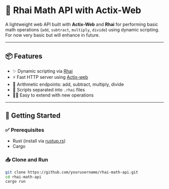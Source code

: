 # 🔢 Rhai Math API with Actix-Web

A lightweight web API built with **Actix-Web** and **Rhai** for performing basic math operations (`add`, `subtract`, `multiply`, `divide`) using dynamic scripting. For now very basic but will enhance in future.

---

## 📦 Features

- ✨ Dynamic scripting via [Rhai](https://rhai.rs)
- ⚡ Fast HTTP server using [Actix-web](https://actix.rs/)
- 🔢 Arithmetic endpoints: add, subtract, multiply, divide
- 🧩 Scripts separated into `.rhai` files
- 👨‍💻 Easy to extend with new operations

---

## 🚀 Getting Started

### ✅ Prerequisites

- Rust (install via [rustup.rs](https://rustup.rs))
- Cargo

### 📥 Clone and Run

```bash
git clone https://github.com/yourusername/rhai-math-api.git
cd rhai-math-api
cargo run
